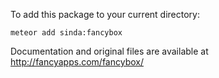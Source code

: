 To add this package to your current directory:

```
meteor add sinda:fancybox
```
Documentation and original files are available at http://fancyapps.com/fancybox/
